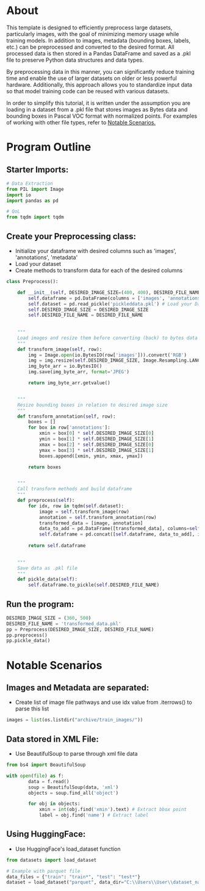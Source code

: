 # About

This template is designed to efficiently preprocess large datasets, particularly images, with the goal of minimizing memory usage while training models. In addition to images, metadata (bounding boxes, labels, etc.) can be preprocessed and converted to the desired format.
All processed data is then stored in a Pandas DataFrame and saved as a .pkl file to preserve Python data structures and data types.

By preprocessing data in this manner, you can significantly reduce training time and enable the use of larger datasets on older or less powerful hardware. Additionally, this approach allows you to standardize input data so that model training code can be reused with various datasets.

In order to simplify this tutorial, it is written under the assumption you are loading in a dataset from a .pkl file that stores images as Bytes data and bounding boxes in Pascal VOC format with normalized points. For examples of working with other file types, refer to <a href='#notable-scenarios'>Notable Scenarios.</a>

# Program Outline

## Starter Imports:

```python
# Data Extraction
from PIL import Image
import io
import pandas as pd

# QoL
from tqdm import tqdm
```

## Create your Preprocessing class:

- Initialize your dataframe with desired columns such as 'images', 'annotations', 'metadata'
- Load your dataset
- Create methods to transform data for each of the desired columns

```python
class Preprocess():

    def __init__(self, DESIRED_IMAGE_SIZE=(400, 400), DESIRED_FILE_NAME='transformed_data.pkl'):
        self.dataframe = pd.DataFrame(columns = ['images', 'annotations']) # Initialize your Dataframe
        self.dataset = pd.read_pickle('pickleddata.pkl') # Load your Dataset
        self.DESIRED_IMAGE_SIZE = DESIRED_IMAGE_SIZE
        self.DESIRED_FILE_NAME = DESIRED_FILE_NAME
    
    
    """
    Load images and resize them before converting (back) to bytes data in JPEG format
    """
    def transform_image(self, row):
        img = Image.open(io.BytesIO(row['images'])).convert('RGB')
        img = img.resize(self.DESIRED_IMAGE_SIZE, Image.Resampling.LANCZOS)
        img_byte_arr = io.BytesIO()
        img.save(img_byte_arr, format='JPEG')

        return img_byte_arr.getvalue()


    """
    Resize bounding boxes in relation to desired image size
    """
    def transform_annotation(self, row):
        boxes = []
        for box in row['annotations']:
            xmin = box[0] * self.DESIRED_IMAGE_SIZE[0]
            ymin = box[1] * self.DESIRED_IMAGE_SIZE[1]
            xmax = box[2] * self.DESIRED_IMAGE_SIZE[0]
            ymax = box[3] * self.DESIRED_IMAGE_SIZE[1]
            boxes.append([xmin, ymin, xmax, ymax])

        return boxes


    """
    Call transform methods and build dataframe
    """
    def preprocess(self):
        for idx, row in tqdm(self.dataset):
            image = self.transform_image(row)
            annotation = self.transform_annotation(row)
            transformed_data = [image, annotation]
            data_to_add = pd.DataFrame([transformed_data], columns=self.dataframe.columns)
            self.dataframe = pd.concat([self.dataframe, data_to_add], ignore_index=True)
        
        return self.dataframe
    

    """
    Save data as .pkl file 
    """
    def pickle_data(self):
        self.dataframe.to_pickle(self.DESIRED_FILE_NAME)
```   

## Run the program:

```python
DESIRED_IMAGE_SIZE = (360, 500)
DESIRED_FILE_NAME = 'transformed_data.pkl'
pp = Preprocess(DESIRED_IMAGE_SIZE, DESIRED_FILE_NAME)
pp.preprocess()
pp.pickle_data()
```
# Notable Scenarios

## Images and Metadata are separated:

- Create list of image file pathways and use idx value from .iterrows() to parse this list

```python
images = list(os.listdir("archive/train_images/"))
```

## Data stored in XML File:

- Use BeautifulSoup to parse through xml file data

```python
from bs4 import BeautifulSoup

with open(file) as f:
        data = f.read()
        soup = BeautifulSoup(data, 'xml')
        objects = soup.find_all('object')

        for obj in objects:
            xmin = int(obj.find('xmin').text) # Extract bbox point
            label = obj.find('name') # Extract label
```

## Using HuggingFace:

- Use HuggingFace's load_dataset function

```python
from datasets import load_dataset

# Example with parquet file
data_files = {"train": "train*", "test": "test*"}
dataset = load_dataset("parquet", data_dir="C:\\Users\\User\\dataset_name\\data\\", data_files=data_files, split="train[:20%]")
```